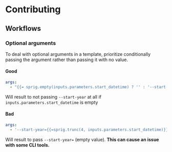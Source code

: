 # Contributing

## Workflows

### Optional arguments

To deal with optional arguments in a template, prioritize conditionally passing the argument rather than passing it with no value.

#### Good

```yaml
args:
  - "{{= sprig.empty(inputs.parameters.start_datetime) ? '' : '--start-year=' + sprig.trunc(4, inputs.parameters.start_datetime) }}"
```

Will result to not passing `--start-year` at all if `inputs.parameters.start_datetime` is empty

#### Bad

```yaml
args:
  - '--start-year={{=sprig.trunc(4, inputs.parameters.start_datetime)}}
```

Will result to pass `--start-year=` (empty value). **This can cause an issue with some CLI tools.**
